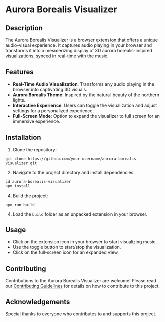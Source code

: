 # Aurora Borealis Visualizer

## Description
The Aurora Borealis Visualizer is a browser extension that offers a unique audio-visual experience. It captures audio playing in your browser and transforms it into a mesmerizing display of 3D aurora borealis-inspired visualizations, synced in real-time with the music.

## Features
- **Real-Time Audio Visualization**: Transforms any audio playing in the browser into captivating 3D visuals.
- **Aurora Borealis Theme**: Inspired by the natural beauty of the northern lights.
- **Interactive Experience**: Users can toggle the visualization and adjust settings for a personalized experience.
- **Full-Screen Mode**: Option to expand the visualizer to full screen for an immersive experience.

## Installation
1. Clone the repository:

```
git clone https://github.com/your-username/aurora-borealis-visualizer.git
```

2. Navigate to the project directory and install dependencies:

```
cd aurora-borealis-visualizer
npm install
```

4. Build the project:
```
npm run build
```

4. Load the `build` folder as an unpacked extension in your browser.

## Usage
- Click on the extension icon in your browser to start visualizing music.
- Use the toggle button to start/stop the visualization.
- Click on the full-screen icon for an expanded view.

## Contributing
Contributions to the Aurora Borealis Visualizer are welcome! Please read our [Contributing Guidelines](CONTRIBUTING.md) for details on how to contribute to this project.

## Acknowledgements
Special thanks to everyone who contributes to and supports this project.

